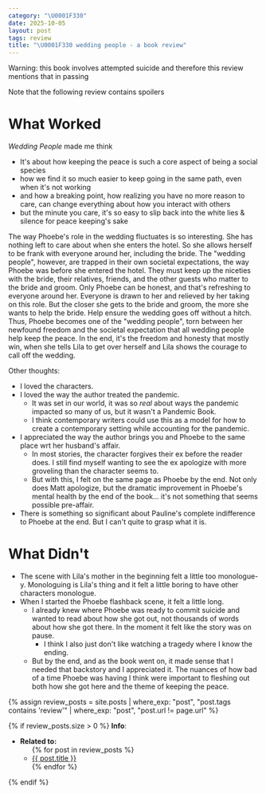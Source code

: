 ```yaml
---
category: "\U0001F330"
date: 2025-10-05
layout: post
tags: review
title: "\U0001F330 wedding people - a book review"
---
```


Warning: this book involves attempted suicide and therefore this review mentions that in passing

Note that the following review contains spoilers
# What Worked
_Wedding People_ made me think 
- It's about how keeping the peace is such a core aspect of being a social species
- how we find it so much easier to keep going in the same path, even when it's not working
- and how a breaking point, how realizing you have no more reason to care, can change everything about how you interact with others
- but the minute you care, it's so easy to slip back into the white lies & silence for peace keeping's sake

The way Phoebe's role in the wedding fluctuates is so interesting. She has nothing left to care about when she enters the hotel. So she allows herself to be frank with everyone around her, including the bride. The "wedding people", however, are trapped in their own societal expectations, the way Phoebe was before she entered the hotel. They must keep up the niceties with the bride, their relatives, friends, and the other guests who matter to the bride and groom. Only Phoebe can be honest, and that's refreshing to everyone around her. Everyone is drawn to her and relieved by her taking on this role. But the closer she gets to the bride and groom, the more she wants to help the bride. Help ensure the wedding goes off without a hitch. Thus, Phoebe becomes one of the "wedding people", torn between her newfound freedom and the societal expectation that all wedding people help keep the peace. In the end, it's the freedom and honesty that mostly win, when she tells Lila to get over herself and Lila shows the courage to call off the wedding.

Other thoughts:
- I loved the characters.
- I loved the way the author treated the pandemic.
	- It was set in our world, it was so _real_ about ways the pandemic impacted so many of us, but it wasn't a Pandemic Book.
	- I think contemporary writers could use this as a model for how to create a contemporary setting while accounting for the pandemic.
- I appreciated the way the author brings you and Phoebe to the same place wrt her husband's affair.
	- In most stories, the character forgives their ex before the reader does. I still find myself wanting to see the ex apologize with more groveling than the character seems to.
	- But with this, I felt on the same page as Phoebe by the end. Not only does Matt apologize, but the dramatic improvement in Phoebe's mental health by the end of the book... it's not something that seems possible pre-affair.
- There is something so significant about Pauline's complete indifference to Phoebe at the end. But I can't quite to grasp what it is.
# What Didn't
- The scene with Lila's mother in the beginning felt a little too monologue-y. Monologuing is Lila's thing and it felt a little boring to have other characters monologue.
- When I started the Phoebe flashback scene, it felt a little long.
	- I already knew where Phoebe was ready to commit suicide and wanted to read about how she got out, not thousands of words about how she got there. In the moment it felt like the story was on pause.
		- I think I also just don't like watching a tragedy where I know the ending.
	- But by the end, and as the book went on, it made sense that I needed that backstory and I appreciated it. The nuances of how bad of a time Phoebe was having I think were important to fleshing out both how she got here and the theme of keeping the peace.

{% assign review_posts = site.posts | where_exp: "post", "post.tags contains 'review'" | where_exp: "post", "post.url != page.url" %}

{% if review_posts.size > 0 %}
**Info**:
<ul><li><b>Related to:</b>
  <ul>
    {% for post in review_posts %}
      <li>
        <a href="{{ post.url | relative_url }}">{{ post.title }}</a>
      </li>
    {% endfor %}
  </ul></li></ul>
{% endif %}